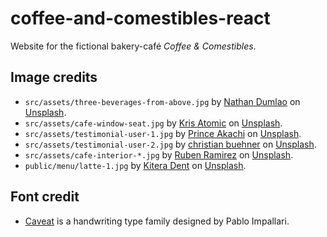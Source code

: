 # coffee-and-comestibles-react

Website for the fictional bakery-café _Coffee &amp; Comestibles_.

## Image credits

- `src/assets/three-beverages-from-above.jpg` by [Nathan Dumlao](https://unsplash.com/@nate_dumlao?utm_source=unsplash&utm_medium=referral&utm_content=creditCopyText) on [Unsplash](https://unsplash.com/s/photos/cafe?utm_source=unsplash&utm_medium=referral&utm_content=creditCopyText).
- `src/assets/cafe-window-seat.jpg` by [Kris Atomic](https://unsplash.com/@krisatomic?utm_source=unsplash&utm_medium=referral&utm_content=creditCopyText) on [Unsplash](https://unsplash.com/?utm_source=unsplash&utm_medium=referral&utm_content=creditCopyText).
- `src/assets/testimonial-user-1.jpg` by [Prince Akachi](https://unsplash.com/@princearkman?utm_source=unsplash&utm_medium=referral&utm_content=creditCopyText) on [Unsplash](https://unsplash.com/?utm_source=unsplash&utm_medium=referral&utm_content=creditCopyText).
- `src/assets/testimonial-user-2.jpg` by [christian buehner](https://unsplash.com/@christianbuehner?utm_source=unsplash&utm_medium=referral&utm_content=creditCopyText) on [Unsplash](https://unsplash.com/?utm_source=unsplash&utm_medium=referral&utm_content=creditCopyText).
- `src/assets/cafe-interior-*.jpg` by [Ruben Ramirez](https://unsplash.com/@pinchebesu?utm_source=unsplash&utm_medium=referral&utm_content=creditCopyText) on [Unsplash](https://unsplash.com/?utm_source=unsplash&utm_medium=referral&utm_content=creditCopyText).
- `public/menu/latte-1.jpg` by [Kitera Dent](https://unsplash.com/@kitera?utm_source=unsplash&utm_medium=referral&utm_content=creditCopyText) on [Unsplash](https://unsplash.com/?utm_source=unsplash&utm_medium=referral&utm_content=creditCopyText).

## Font credit

- [Caveat](https://fonts.google.com/specimen/Caveat?query=caveat) is a handwriting type family designed by Pablo Impallari.
